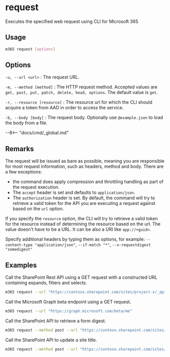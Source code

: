 # request

Executes the specified web request using CLI for Microsoft 365

## Usage

```sh
m365 request [options]
```

## Options

`-u, --url <url>`
: The request URL. 

`-m, --method [method]`
: The HTTP request method. Accepted values are `get, post, put, patch, delete, head, options`. The default value is `get`.

`-r, --resource [resource]`
: The resource uri for which the CLI should acquire a token from AAD in order to access 
the service.

`-b, --body [body]`
: The request body. Optionally use `@example.json` to load the body from a file. 

--8<-- "docs/cmd/_global.md"

## Remarks

The request will be issued as bare as possible, meaning you are responsible for most request information, such as headers, method and body. There are a few exceptions: 

- the command does apply compression and throttling handling as part of the request execution. 
- The `accept` header is set and defaults to `application/json`. 
- The `authorization` header is set. By default, the command will try to retrieve a valid token for the API you are executing a request against based on the `url` option. 

If you specify the `resource` option, the CLI will try to retrieve a valid token for the resource instead of determining the resource based on the url. The value doesn't have to be a URL. It can be also a URI like `app://<guid>`.

Specify additional headers by typing them as options, for example: `--content-type "application/json"`, `--if-match "*"`, `--x-requestdigest "somedigest"`

## Examples

Call the SharePoint Rest API using a GET request with a constructed URL containing expands, filters and selects.

```sh
m365 request --url "https://contoso.sharepoint.com/sites/project-x/_api/web/siteusers?$filter=IsShareByEmailGuestUser eq true&$expand=Groups&$select=Title,LoginName,Email,Groups/LoginName" --accept "application/json;odata=nometadata"
```

Call the Microsoft Graph beta endpoint using a GET request.

```sh
m365 request --url "https://graph.microsoft.com/beta/me"
```

Call the SharePoint API to retrieve a form digest.

```sh
m365 request --method post --url "https://contoso.sharepoint.com/sites/project-x/_api/contextinfo"
```

Call the SharePoint API to update a site title.

```sh
m365 request --method post --url "https://contoso.sharepoint.com/sites/project-x/_api/web" --body '{ "Title": "New title" }' --content-type "application/json" --x-http-method "PATCH"
```
